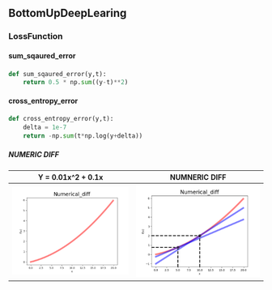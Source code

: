 ## BottomUpDeepLearing

### LossFunction

#### sum_sqaured_error
```python
def sum_sqaured_error(y,t):
    return 0.5 * np.sum((y-t)**2)
```

#### cross_entropy_error 
```python
def cross_entropy_error(y,t):
    delta = 1e-7
    return -np.sum(t*np.log(y+delta))
```

##### NUMERIC DIFF
Y = 0.01x^2 + 0.1x            |  NUMNERIC DIFF
:-------------------------:|:-------------------------:
<img src="../Img/Original_Function_Plot.png" width = "500px"/>  |  <img src="../Img/Numerical_diff_Plot.png" width = "500px"/>